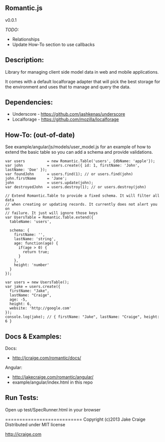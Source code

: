 Romantic.js
----------------------------------
v0.0.1

*TODO:*
+  Relationships
+  Update How-To section to use callbacks

Description:
--------------------
Library for managing client side model data in web and mobile applications.

It comes with a default localforage adapter that will pick the best storage for
the environment and uses that to manage and query the data.

Dependencies:
------------------
 +  Underscore - https://github.com/jashkenas/underscore
 +  Localforage     - https://github.com/mozilla/localforage

How-To: (out-of-date)
------------------
See example/angular/js/models/user_model.js for an example of how to extend the
basic table so you can add a schema and provide validations.


    var users          = new Romantic.Table('users', {dbName: 'apple'});
    var john           = users.create({ id: 1, firstName: 'John', lastName: 'Doe' });
    var foundJohn      = users.find(1); // or users.find(john)
    john.firstName     = 'Jane';
    john               = users.update(john);
    var destroyedJohn  = users.destroy(1); // or users.destroy(john)

    // Extend Romantic.Table to provide a fixed schema. It will filter all data
    // when creating or updating records. It currently does not alert you on
    // failure. It just will ignore those keys
    var UsersTable = Romantic.Table.extend({
      tableName: 'users',

      schema: {
        firstName: '',
        lastName: 'string',
        age: function(age) {
          if(age > 0) {
            return true;
          }
        },
        height: 'number'
      }
    });

    var users = new UsersTable();
    var jake = users.create({
      firstName: "Jake",
      lastName: "Craige",
      age: -5,
      height: 6,
      website: 'http://google.com'
    });
    console.log(jake); // { firstName: "Jake", lastName: "Craige", height: 6 }


Docs & Examples:
--------------------
Docs: 
  + http://jcraige.com/romantic/docs/

Angular: 
  + http://jakecraige.com/romantic/angular/
  + example/angular/index.html in this repo


Run Tests:
-------------------
Open up test/SpecRunner.html in your browser


===========================
Copyright (c)2013 Jake Craige
Distributed under MIT license

http://jcraige.com
